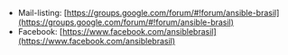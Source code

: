 * Mail-listing: [https://groups.google.com/forum/#!forum/ansible-brasil](https://groups.google.com/forum/#!forum/ansible-brasil)
* Facebook: [https://www.facebook.com/ansiblebrasil](https://www.facebook.com/ansiblebrasil)
